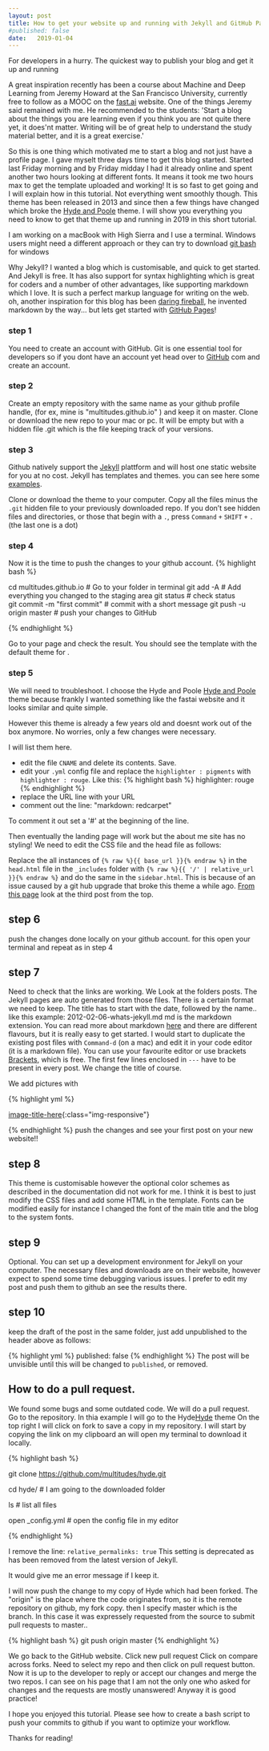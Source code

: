 ```yaml
---
layout: post
title: How to get your website up and running with Jekyll and GitHub Pages  
#published: false
date:   2019-01-04 
---
```

<div class="message">
For developers in a hurry. The quickest way to publish your blog and get it up and running 
</div>

A great inspiration recently has been a course about Machine and Deep Learning from Jeremy Howard at the San Francisco University, currently free to follow as a MOOC on the [fast.ai](https://course.fast.ai) website. One of the things Jeremy said remained with me. He recommended to the students: 'Start a blog about the things you are learning even if you think you are not quite there yet, it does'nt matter. Writing will be of great help to understand the study material better, and it is a great exercise.'

So this is one thing which motivated me to start a blog and not just have a profile page. I gave myselt three days time to get this blog started. Started last Friday morning and by Friday midday I had it already online and spent another two hours looking at different fonts. It means it took me two hours max to get the template uploaded and working! It is so fast to get going and I will explain how in this tutorial. Not everything went smoothly though. This theme has been released in 2013 and since then a few things have changed which broke the [Hyde and Poole](https://github.com/poole/hyde) theme. I will show you everything you need to know to get that theme up and running in 2019 in this short tutorial.

I am working on a macBook with High Sierra and I use a terminal. Windows users might need a different approach or they can try to download [git bash](https://gitforwindows.org) for windows 

Why Jekyll? I wanted a blog which is customisable, and quick to get started. And Jekyll is free. It has also support for syntax highlighting which is great for coders and a number of other advantages, like supporting markdown which I love. It is such a perfect markup language for writing on the web.
oh, another inspiration for this blog has been [daring fireball](https://daringfireball.net), he invented markdown by the way... but lets get started with [GitHub Pages](https://pages.github.com)! 

### step 1

You need to create an account with GitHub. Git is one essential tool for developers so if you dont have an account yet head over to [GitHub](https://github.com) com and create an account.

### step 2

Create an empty repository with the same name as your github profile handle, (for ex, mine is "multitudes.github.io" ) and keep it on master. Clone or download the new repo to your mac or pc. It will be empty but with a hidden file .git which is the file keeping track of your versions.

### step 3

Github natively support the [Jekyll](http://jekyllrb.com) plattform and will host one static website for you at no cost. Jekyll has templates and themes. you can see here some [examples](https://jekyllrb.com/showcase/).

Clone or download the theme to your computer. Copy all the files minus the `.git` hidden file to your previously downloaded repo.
If you don’t see hidden files and directories, or those that begin with a `.`, press `Command` `+` `SHIFT` `+` `.` (the last one is a dot)

### step 4

Now it is the time to push the changes to your github account.
{% highlight bash %}

cd multitudes.github.io  # Go to your folder in terminal
git add -A               # Add everything you changed to the staging area
git status               # check status    
git commit -m "first commit"        # commit with a short message 
git push -u origin master           # push your changes to GitHub

{% endhighlight %}

Go to your page and check the result. You should see the template with the default theme for .

### step 5

We will need to troubleshoot. I choose the Hyde and Poole [Hyde and Poole](https://github.com/poole/hyde) theme because frankly I wanted something like the fastai website and it looks similar and quite simple.

However this theme is already a few years old and doesnt work out of the box anymore. No worries, only a few changes were necessary.

I will list them here. 
- edit the file `CNAME` and delete its contents. Save.
- edit your `.yml` config file and replace the `highlighter : pigments` with `highlighter : rouge`. Like this:
{% highlight bash %}
highlighter:      rouge
{% endhighlight %}
- replace the URL line with your URL
- comment out the line: "markdown:         redcarpet"

To comment it out set a '#' at the beginning of the line.

Then eventually the landing page will work but the about me site has no styling! We need to edit the CSS file and the head file as follows:

Replace the all instances of `{% raw %}{{ base_url }}{% endraw %}` in the `head.html` file in the `_includes` folder with `{% raw %}{{ '/' | relative_url }}{% endraw %}` and do the same in the `sidebar.html`. 
This is because of an issue caused by a git hub upgrade that broke this theme a while ago. 
[From this page](https://github.com/poole/hyde/issues/213) look at the third post from the top.

## step 6

push the changes done locally on your github account. for this 
open your terminal and repeat as in step 4

## step 7 

Need to check that the links are working. We Look at the folders posts.
The Jekyll pages are auto generated from those files. There is a certain format we need to keep. The title has to start with the date, followed by the name.. like this example:
2012-02-06-whats-jekyll.md
md is the markdown extension. You can read more about markdown [here](https://daringfireball.net/projects/markdown/) and there are different flavours, but it is really easy to get started.
I would start to duplicate the existing post files with `Command-d` (on a mac) and edit it in your code editor (it is a markdown file). You can use your favourite editor or use brackets [Brackets](http://brackets.io), which is free. The first few lines enclosed in `---` have to be present in every post. We change the title of course.

We add pictures with

{% highlight yml %}

[image-title-here](/path/to/image.jpg){:class="img-responsive"}

{% endhighlight %}
push the changes and see your first post on your new website!!


## step 8 

This theme is customisable however the optional color schemes as described in the documentation did not work for me. I think it is best to just modify the CSS files and add some HTML in the template. Fonts can be modified easily for instance I changed the font of the main title and the blog to the system fonts.  

## step 9

Optional. You can set up a development environment for Jekyll on your computer. The necessary files and downloads are on their website, however expect to spend some time debugging various issues. I prefer to edit my post and push them to github an see the results there. 

## step 10 

keep the draft of the post in the same folder, just add unpublished to the header above as follows:

{% highlight yml %}
published: false
{% endhighlight %}
The post will be unvisible until this will be changed to `published`, or removed.

## How to do a pull request.

We found some bugs and some outdated code. We will do a pull request.
Go to the repository. In thia example I will go to the Hyde[Hyde](https://github.com/poole/hyde) theme
On the top right I will click on fork to save a copy in my repository.
I will start by copying the link on my clipboard an will open my terminal to download it locally.

{% highlight bash %}

git clone https://github.com/multitudes/hyde.git

cd hyde/            # I am going to the downloaded folder

ls                  # list all files

open _config.yml    # open the config file in my editor


{% endhighlight %}

I remove the line: `relative_permalinks: true` 
This setting is deprecated as has been removed from the latest version of Jekyll.

It would give me an error message if I keep it.

I will now push the change to my copy of Hyde which had been forked.
The "origin" is the place where the code originates from, so it is the remote repository on github, my fork copy. then I specify master which is the branch. In this case it was expressely requested from the source to submit pull requests to master..

{% highlight bash %}
git push origin master
{% endhighlight %}

We go back to the GitHub website.
Click new pull request
Click on compare across forks. Need to select my repo and then click on pull request button.
Now it is up to the developer to reply or accept our changes and merge the two repos.
I can see on his page that I am not the only one who asked for changes and the requests are mostly unanswered! Anyway it is good practice!

I hope you enjoyed this tutorial. Please see how to create a bash script to push your commits to github if you want to optimize your workflow.

Thanks for reading!